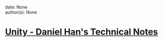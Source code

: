 
date: None  
author(s): None  

# [Unity - Daniel Han's Technical Notes](https://sites.google.com/site/xiangyangsite/home/technical-tips/linux-unix/gnome/unity)




